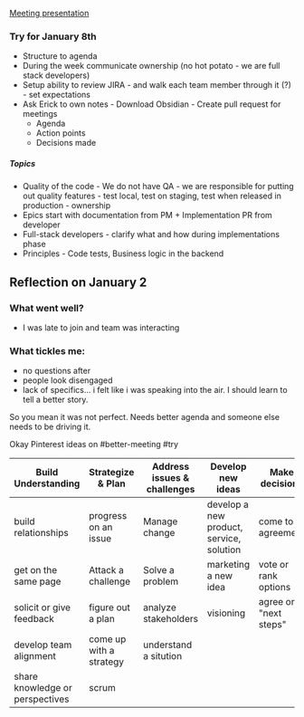 [Meeting presentation](https://docs.google.com/presentation/d/1ulaM60DqHJrM0zJ3mzV8FTQeW2LDbxUmhqBp7bg56Ac/edit#slide=id.g2ab733b9a62_0_86)


### Try for January 8th

* Structure to agenda
* During the week communicate ownership (no hot potato - we are full stack developers)
* Setup ability to review JIRA - and walk each team member through it (?) - set expectations
* Ask Erick to own notes - Download Obsidian - Create pull request for meetings
	* Agenda
	* Action points
	* Decisions made

##### Topics

* Quality of the code - We do not have QA - we are responsible for putting out quality features - test local, test on staging, test when released in production - ownership
* Epics start with documentation from PM + Implementation PR from developer
* Full-stack developers - clarify what and how during implementations phase
* Principles - Code tests, Business logic in the backend



## Reflection on January 2
### What went well? 
+ I was late to join and team was interacting

### What tickles me:
* no questions after
* people look disengaged
* lack of specifics... i felt like i was speaking into the air. I should learn to tell a better story.

So you mean it was not perfect.
Needs better agenda and someone else needs to be driving it. 

Okay Pinterest ideas on #better-meeting #try 

| Build Understanding | Strategize & Plan | Address issues & challenges | Develop new ideas | Make decisions |
| ---- | ---- | ---- | ---- | ---- |
| build relationships | progress on an issue | Manage change | develop a new product, service, solution | come to agreement |
| get on  the same page | Attack a challenge | Solve a problem | marketing a new idea | vote or rank options |
| solicit or give feedback | figure out a plan | analyze stakeholders | visioning | agree on "next steps" |
| develop team alignment | come up with a strategy | understand a sitution |  |  |
| share knowledge or perspectives | scrum |  |  |  |

